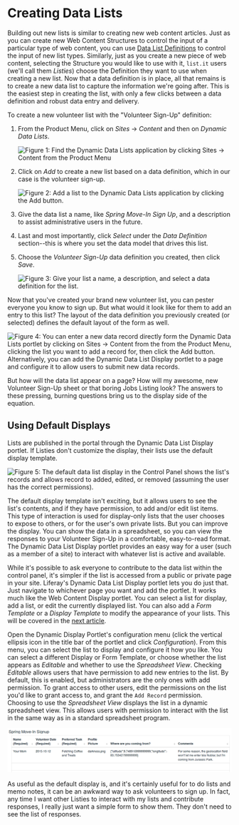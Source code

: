 # Creating Data Lists

<!-- I need to find out what the use case for DDL is supposed to be. It seems to
be changing with the introduction of the new forms portlet and the removal of
the DDL Forms portlet, but not all of the old behavior can be replicated at this
point. -->

Building out new lists is similar to creating new web content articles. Just as
you can create new Web Content Structures to control the input of a particular
type of web content, you can use [Data List Definitions](LINK) to control the
input of new list types. Similarly, just as you create a new piece of web
content, selecting the Structure you would like to use with it, `list.it` users
(we'll call them *Listies*) choose the Definition they want to use when creating
a new list. Now that a data definition is in place, all that remains is to
create a new data list to capture the information we're going after. This is the
easiest step in creating the list, with only a few clicks between a data
definition and robust data entry and delivery.

To create a new volunteer list with the "Volunteer Sign-Up" definition:

1. From the Product Menu, click on *Sites* &rarr; *Content* and then on *Dynamic Data
   Lists*.

    ![Figure 1: Find the Dynamic Data Lists application by clicking *Sites* &rarr;
    *Content* from the Product Menu](../../images/ddl-product-menu.png)

2. Click on *Add* to create a new list based on a data definition, which in our
   case is the volunteer sign-up.

    ![Figure 2: Add a list to the Dynamic Data Lists application by clicking the
    *Add* button.](../../images/add-button.png)

3. Give the data list a name, like *Spring Move-In Sign Up*, and a description to
   assist administrative users in the future.

4. Last and most importantly, click *Select* under the *Data Definition*
   section--this is where you set the data model that drives this list.

5. Choose the *Volunteer Sign-Up* data definition you created, then click
   *Save*.

    ![Figure 3: Give your list a name, a description, and select a data
    definition for the list.](../../images/ddl-add-list.png)

Now that you've created your brand new volunteer list, you can pester everyone
you know to sign up. But what would it look like for them to add an entry to
this list? The layout of the data definition you previously created (or
selected) defines the default layout of the form as well.

![Figure 4: You can enter a new data record directly form the Dynamic Data Lists
portlet by clicking on *Sites* &rarr; *Content* from the from the Product Menu,
clicking the list you want to add a record for, then click the *Add* button.
Alternatively, you can add the Dynamic Data List Display portlet to a page and
configure it to allow users to submit new data
records.](../../images/ddl-form-template.png)

But how will the data list appear on a page? How will my awesome, new Volunteer
Sign-Up sheet or that boring Jobs Listing look? The answers to these pressing,
burning questions bring us to the display side of the equation.

<!-- DDL Forms is gone from plugins, and is incorporated into the
core under dynamic-data-lists-form-web/, though I haven't been able to replicate
the functionality perfectly. One of my Bus. Prod. team members says that the Forms Portlet
might be intended to do all of this now, though it is lacking in my
opinion. Many of the data types are not yet available in the forms portlet
(in fact, only radio, select, text, and checkbox are currently there), for
instance. -->

<!-- ## Using Data List Forms

Place the Dynamic Data List Display portlet on a page to let your users fill out
the forms you create. This portlet is tailored to entering new records. When you
deploy that data list for your users to sign up for a retreat, or your family
members to volunteer to help you move, using the display portlet allows you to
simplify the sign-up process and hide the contents of the list.

The Dynamic Data List Form portlet is not a core Liferay portlet like the Web
Content Display portlet. However, it's freely available on [Liferay Marketplace](http://www.liferay.com/marketplace). Just search for and install
the Dynamic Data List Form (or Dynamic Data List Form EE) portlet. Using the
Dynamic Data List Form is similar to using the Web Content Display portlet: just
set it up, point it to a list (either existing or new) and let it go. This is
very easy to do. 

To display a list inside the portlet, add the Dynamic Data List Form portlet to
a page: Click the *Add* button on the left side of the screen, click on
*Applications*, search for *Dynamic Data List Form*, then click *Add* next to
its name. With the portlet on the page, click on the *Select List* gear icon.
This opens a configuration popup, where you can select a list to use for the
form entries. When configuring the portlet, make sure to check the *Allow
Multiple Submissions* box if you'd like users to be able to add multiple records
for a list. If this box is not checked, once a user fills out an entry, the
portlet displays a message stating that a record has already been submitted. If
the *Allow Multiple Submissions* box is checked, each time a user visits your
page with the Sign-Up form, the Dynamic Data List Form portlet presents them
with a form to fill out.

+$$$

**Note:** If you want to allow guests to submit
 DDL forms, you'll need to enable the *Allow Multiple Submissions* feature.
 Liferay treats the Guest user as one user. Therefore, if a guest submits a DDL
 form, Liferay assumes the Guest user filled out their one form and it won't
 allow any other guests to submit a form. Thus, allowing the Guest user to
 submit multiple submissions allows all your guests to submit DDL forms.

$$$

Once records have been submitted for lists, you can publish the lists anywhere
in your portal. Read on to find out more about that. 
-->

## Using Default Displays

Lists are published in the portal through the Dynamic Data List Display portlet.
If Listies don't customize the display, their lists use the default display
template.

![Figure 5: The default data list display in the Control Panel shows the list's
records and allows record to added, edited, or removed (assuming the user has
the correct permissions).](../../images/ddl-default-display.png)

The default display template isn't exciting, but it allows users to see the
list's contents, and if they have permission, to add and/or edit list items.
This type of interaction is used for display-only lists that the user chooses to
expose to others, or for the user's own private lists. But you can improve the
display. You can show the data in a spreadsheet, so you can view the responses
to your Volunteer Sign-Up in a comfortable, easy-to-read format. The Dynamic
Data List Display portlet provides an easy way for a user (such as a member of a
site) to interact with whatever list is active and available.

<!-- I want to recommend the Forms Portlet for creating better looking forms for
users, but it's not really going to serve a similar purpose at the moment -->

While it's possible to ask everyone to contribute to the data list within the
control panel, it's simpler if the list is accessed from a public or private
page in your site. Liferay's Dynamic Data List Display portlet lets you do just
that. Just navigate to whichever page you want and add the portlet. It works
much like the Web Content Display portlet. You can select a list for display,
add a list, or edit the currently displayed list. You can also add a *Form
Template* or a *Display Template* to modify the appearance of your lists. This
will be covered in the [next article](LINK).

Open the Dynamic Display Portlet's configuration menu (click the vertical
ellipsis icon in the title bar of the portlet and click *Configuration*). From
this menu, you can select the list to display and configure it how you like. You
can select a different Display or Form Template, or choose whether the list
appears as *Editable* and whether to use the *Spreadsheet View*. Checking
*Editable* allows users that have permission to add new entries to the list.  By
default, this is enabled, but administrators are the only ones with add
permission. To grant access to other users, edit the permissions on the list
you'd like to grant access to, and grant the `Add Record` permission. Choosing
to use the *Spreadsheet View* displays the list in a dynamic spreadsheet view.
This allows users with permission to interact with the list in the same way as
in a standard spreadsheet program.

![Figure 6: The Dynamic Data List Display portlet allows users to view the records belong to a list in either a standard or a spreadsheet view. This figure shows the spreadsheet view.](../../images/ddl-spreadsheet-view.png)

As useful as the default display is, and it's certainly useful for to do lists
and memo notes, it can be an awkward way to ask volunteers to sign up. In
fact, any time I want other Listies to interact with my lists and contribute
responses, I really just want a simple form to show them. They don't need to see
the list of responses. 
